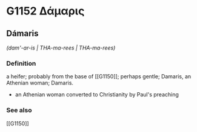 # G1152 Δάμαρις

## Dámaris

_(dam'-ar-is | THA-ma-rees | THA-ma-rees)_

### Definition

a heifer; probably from the base of [[G1150]]; perhaps gentle; Damaris, an Athenian woman; Damaris.

- an Athenian woman converted to Christianity by Paul's preaching

### See also

[[G1150]]

